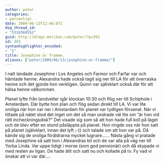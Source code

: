 ```yaml
---
author: peter
categories:
- personligt
date: 2009-06-13T12:46:07Z
dsq_thread_id:
- "5316568552"
guid: http://blogs.merikan.com/peter/?p=393
id: 393
syntaxhighlighter_encoded:
- "1"
title: Josephine är framme.
aliases: ["peter/2009/06/13/josephine-ar-framme/"]
---
```


I natt landade Josephine i Los Angeles och Farmor och Farfar var och hämtade henne. Alexandra hade också tagit sig ner till LA för att överraska henne och det gjorde hon verkligen. Quinn var självklart också där för att hälsa henne välkommen.

Planet lyfte från landvetter igår klockan 10:30 och flög ner till Schiphole i Amsterdam. Där bytte hon plan och flög sedan direkt till LA. Vi var lite oroliga när hon var ner i Amstardam för planet var tydligen försenat. När vi tittade på nätet stod det inget om det så man undrade väl lite om “är hon vid rätt incheckningsdisk?” Det visade sig som så att hon hade full koll på läget och de blev efter en stund påsläppta på planet. Hon ringde oss när hon satt på planet (självklart, innan det lyft ;-)) och talade om att hon var på. Då kände sig de oroliga föräldrarna mycket lugnare…… Nästa gång vi pratade med Josephine så satt hon i Alexandras bil och de var alla på väg ner till Yorba Linda. Var uppe tidigt i morse (som god pensionär) och då skypade vi med resten av ligan. De hade ätit och satt nu och kollade på tv. Fy vad vi önskar att vi var där….
